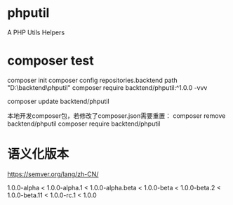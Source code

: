 # phputil
A PHP Utils Helpers


# composer test
composer init
composer config repositories.backtend path "D:\backtend\phputil"
composer require backtend/phputil:^1.0.0 -vvv

composer update backtend/phputil

本地开发composer包，若修改了composer.json需要重置：
composer remove backtend/phputil
composer require backtend/phputil


# 语义化版本
https://semver.org/lang/zh-CN/

1.0.0-alpha < 1.0.0-alpha.1 < 1.0.0-alpha.beta < 1.0.0-beta < 1.0.0-beta.2 < 1.0.0-beta.11 < 1.0.0-rc.1 < 1.0.0
